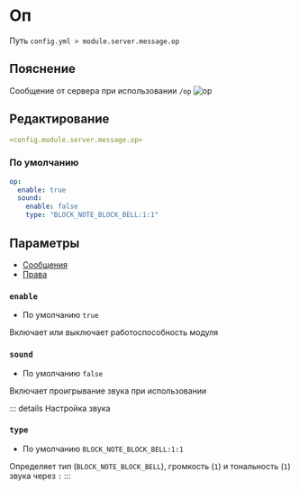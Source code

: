 # Оп
Путь `config.yml > module.server.message.op`

## Пояснение
Сообщение от сервера при использовании `/op`
![op](/op.png)

## Редактирование
```yaml
<config.module.server.message.op>
```

### По умолчанию
```yaml
op:
  enable: true
  sound:
    enable: false
    type: "BLOCK_NOTE_BLOCK_BELL:1:1"
```

## Параметры

- [Сообщения](/ru/messages/ru_ru/module/server/message/op/)
- [Права](/ru/permissions/module/server/message/op/)

### `enable`
- По умолчанию `true`

Включает или выключает работоспособность модуля

### `sound`
- По умолчанию `false`

Включает проигрывание звука при использовании

::: details Настройка звука
### `type`
- По умолчанию `BLOCK_NOTE_BLOCK_BELL:1:1`

Определяет тип (`BLOCK_NOTE_BLOCK_BELL`), громкость (`1`) и тональность (`1`) звука через `:`
:::
